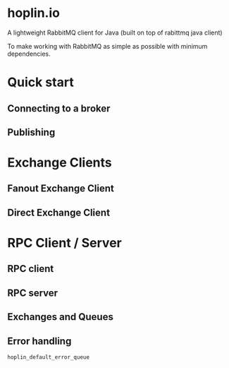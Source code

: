 # hoplin.io
A lightweight RabbitMQ client for Java (built on top of rabittmq java client)

To make working with RabbitMQ as simple as possible with minimum dependencies.

# Quick start

## Connecting to a broker

## Publishing 

# Exchange Clients
## Fanout Exchange Client
## Direct Exchange Client


# RPC Client / Server

## RPC client

## RPC server

## Exchanges and Queues

## Error handling

`hoplin_default_error_queue`
